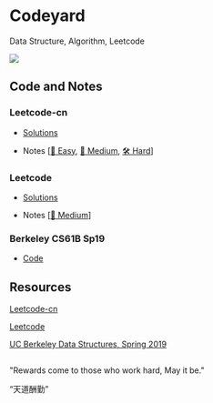 # Codeyard

Data Structure, Algorithm, Leetcode

<a title="Hits" target="_blank" href="https://github.com/joey66666/codeyard"><img src="https://hits.b3log.org/joey66666/codeyard.svg"></a>

## Code and Notes

### Leetcode-cn

- [Solutions](https://github.com/joey66666/Codeyard/tree/master/Leetcode-cn)

- Notes [[🔧 Easy](https://github.com/joey66666/Algorithms/blob/master/Leetcode-cn/notes/Easy.md), [🔨 Medium](https://github.com/joey66666/Algorithms/blob/master/Leetcode-cn/notes/Medium.md), [🛠 Hard](https://github.com/joey66666/Algorithms/blob/master/Leetcode-cn/notes/Hard.md)]

### Leetcode

- [Solutions](https://github.com/joey66666/Codeyard/tree/master/Leetcode/code)

- Notes [[🔨 Medium](https://github.com/joey66666/Codeyard/blob/master/Leetcode/notes/medium.md)]

### Berkeley CS61B Sp19

- [Code](https://github.com/joey66666/Algorithms/tree/master/CS61B)

## Resources 

[Leetcode-cn][1]

[Leetcode][2]

[UC Berkeley Data Structures, Spring 2019][3]

[1]:	https://leetcode-cn.com
[2]:	https://leetcode.com
[3]:	https://sp19.datastructur.es

## 

"Rewards come to those who work hard, May it be." 

“天道酬勤”
